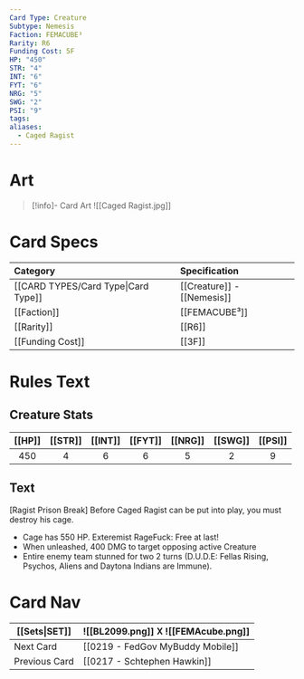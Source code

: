 ```yaml
---
Card Type: Creature
Subtype: Nemesis
Faction: FEMACUBE³
Rarity: R6
Funding Cost: 5F
HP: "450"
STR: "4"
INT: "6"
FYT: "6"
NRG: "5"
SWG: "2"
PSI: "9"
tags: 
aliases:
  - Caged Ragist
---
```

# Art

> [!info]- Card Art
> ![[Caged Ragist.jpg]]

# Card Specs

| Category | Specification| 
| :--- | :--- |
| [[CARD TYPES/Card Type\|Card Type]] | [[Creature]] - [[Nemesis]] |  
| [[Faction]] | [[FEMACUBE³]] |  
| [[Rarity]] | [[R6]] |  
| [[Funding Cost]] | [[3F]] |  

# Rules Text  

## Creature Stats

| [[HP]] | [[STR]] | [[INT]] | [[FYT]] | [[NRG]] | [[SWG]] | [[PSI]] |
|:------:|:-------:|:-------:|:-------:|:-------:|:-------:|:-------:|
|  450   |    4    |    6    |    6    |    5    |    2    |    9    | 

## Text

[Ragist Prison Break] 
Before Caged Ragist can be put into play, you must destroy his cage.
- Cage has 550 HP. Exteremist RageFuck: Free at last!
- When unleashed, 400 DMG to target opposing active Creature
- Entire enemy team stunned for two 2 turns (D.U.D.E: Fellas Rising, Psychos, Aliens and Daytona Indians are Immune).

# Card Nav

| [[Sets\|SET]] |  ![[BL2099.png]] 𐌢 ![[FEMAcube.png]] |
| --- | --- |
| Next Card | [[0219 - FedGov MyBuddy Mobile]] |
| Previous Card | [[0217 - Schtephen Hawkin]] |

